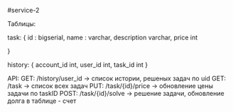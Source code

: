 #service-2

Таблицы:

task: {
    id : bigserial,
    name : varchar,
    description varchar,
    price int

}

history: {
    account_id  int,
    user_id int,
    task_id int
}

API:
GET: /history/user_id ->  список истории, решеных задач по uid
GET: /task -> список всех задач
PUT: /task/{id}/price -> обновление цены задачи по  taskID
POST: /task/{id}/solve -> решение задачи, обновление долга в таблице - счет
